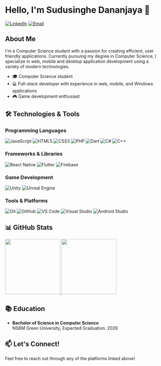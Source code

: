 # Hello, I'm Sudusinghe Dananjaya 👋

[![LinkedIn](https://img.shields.io/badge/LinkedIn-0077B5?style=for-the-badge&logo=linkedin&logoColor=white)]( https://www.linkedin.com/in/kavishan-dananjaya-a2b31126b/)
[![Email](https://img.shields.io/badge/Email-D14836?style=for-the-badge&logo=gmail&logoColor=white)](mailto:kavishandananjaya2002@gmail.com)

## About Me

I'm a Computer Science student with a passion for creating efficient, user friendly applications. Currently pursuing my degree in Computer Science, I specialize in web, mobile and desktop application development using a variety of modern technologies.

- 🎓 Computer Science student
- 💻 Full-stack developer with experience in web, mobile, and Windows applications
- 🎮 Game development enthusiast

## 🛠️ Technologies & Tools

### Programming Languages
![JavaScript](https://img.shields.io/badge/JavaScript-F7DF1E?style=flat-square&logo=javascript&logoColor=black)
![HTML5](https://img.shields.io/badge/HTML5-E34F26?style=flat-square&logo=html5&logoColor=white)
![CSS3](https://img.shields.io/badge/CSS3-1572B6?style=flat-square&logo=css3&logoColor=white)
![PHP](https://img.shields.io/badge/PHP-777BB4?style=flat-square&logo=php&logoColor=white)
![Dart](https://img.shields.io/badge/Dart-0175C2?style=flat-square&logo=dart&logoColor=white)
![C#](https://img.shields.io/badge/C%23-239120?style=flat-square&logo=c-sharp&logoColor=white)
![C++](https://img.shields.io/badge/C%2B%2B-00599C?style=flat-square&logo=c%2B%2B&logoColor=white)

### Frameworks & Libraries
![React Native](https://img.shields.io/badge/React_Native-20232A?style=flat-square&logo=react&logoColor=61DAFB)
![Flutter](https://img.shields.io/badge/Flutter-02569B?style=flat-square&logo=flutter&logoColor=white)
![Firebase](https://img.shields.io/badge/Firebase-FFCA28?style=flat-square&logo=firebase&logoColor=black)

### Game Development
![Unity](https://img.shields.io/badge/Unity-000000?style=flat-square&logo=unity&logoColor=white)
![Unreal Engine](https://img.shields.io/badge/Unreal_Engine-313131?style=flat-square&logo=unreal-engine&logoColor=white)

### Tools & Platforms
![Git](https://img.shields.io/badge/Git-F05032?style=flat-square&logo=git&logoColor=white)
![GitHub](https://img.shields.io/badge/GitHub-181717?style=flat-square&logo=github&logoColor=white)
![VS Code](https://img.shields.io/badge/VS_Code-007ACC?style=flat-square&logo=visual-studio-code&logoColor=white)
![Visual Studio](https://img.shields.io/badge/Visual_Studio-5C2D91?style=flat-square&logo=visual-studio&logoColor=white)
![Android Studio](https://img.shields.io/badge/Android_Studio-3DDC84?style=flat-square&logo=android-studio&logoColor=white)

## 📊 GitHub Stats

<a href="https://github.com/ dananjaya2002">
  <img height="180em" src="https://github-readme-stats.vercel.app/api?username= dananjaya2002&show_icons=true&theme=react&include_all_commits=true&count_private=true"/>
  <img height="180em" src="https://github-readme-stats.vercel.app/api/top-langs/?username= dananjaya2002&layout=compact&langs_count=7&theme=react"/>
</a>

## 📚 Education

- **Bachelor of Science in Computer Science**  
  NSBM Green University, Expected Graduation: 2026

## 📫 Let's Connect!

Feel free to reach out through any of the platforms linked above!

